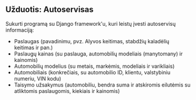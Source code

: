 ## Užduotis: Autoservisas

Sukurti programą su Django framework'u, kuri leistų įvesti autoservisų informaciją:
* Paslaugas (pavadinimu, pvz. Alyvos keitimas, stabdžių kaladėlių keitimas ir pan.)
* Paslaugų kainas (su paslauga, automobilių modeliais (manytomany) ir kainomis)
* Automobilių modelius (su metais, markėmis, modeliais ir varikliais)
* Automobiliais (konkrečiais, su automobilio ID, klientu, valstybiniu numeriu, VIN kodu)
* Taisymo užsakymus (automobiliu, bendra suma ir atskiromis eilutėmis su atliktomis paslaugomis, kiekiais ir kainomis)